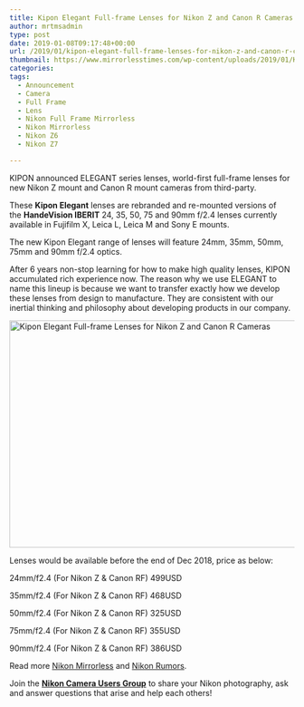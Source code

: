 ```yaml
---
title: Kipon Elegant Full-frame Lenses for Nikon Z and Canon R Cameras
author: mrtmsadmin
type: post
date: 2019-01-08T09:17:48+00:00
url: /2019/01/kipon-elegant-full-frame-lenses-for-nikon-z-and-canon-r-cameras/
thumbnail: https://www.mirrorlesstimes.com/wp-content/uploads/2019/01/Kipon-ELEGANT-full-frame-mirrorless-lenses-for-Nikon-Z-mount.jpg
categories:
tags:
  - Announcement
  - Camera
  - Full Frame
  - Lens
  - Nikon Full Frame Mirrorless
  - Nikon Mirrorless
  - Nikon Z6
  - Nikon Z7

---
```

KIPON announced ELEGANT series lenses, world-first full-frame lenses for new Nikon Z mount and Canon R mount cameras from third-party.

These **Kipon Elegant** lenses are rebranded and re-mounted versions of the **HandeVision IBERIT** 24, 35, 50, 75 and 90mm f/2.4 lenses currently available in Fujifilm X, Leica L, Leica M and Sony E mounts.

The new Kipon Elegant range of lenses will feature 24mm, 35mm, 50mm, 75mm and 90mm f/2.4 optics. <!--more-->

After 6 years non-stop learning for how to make high quality lenses, KIPON accumulated rich experience now. The reason why we use ELEGANT to name this lineup is because we want to transfer exactly how we develop these lenses from design to manufacture. They are consistent with our inertial thinking and philosophy about developing products in our company.

[<img class="aligncenter wp-image-2989 size-full" title="Kipon Elegant Full-frame Lenses for Nikon Z and Canon R Cameras" src="https://i0.wp.com/www.mirrorlesstimes.com/wp-content/uploads/2019/01/Kipon-ELEGANT-full-frame-mirrorless-lenses-for-Nikon-Z-mount-1.jpg?resize=600%2C401&#038;ssl=1" alt="Kipon Elegant Full-frame Lenses for Nikon Z and Canon R Cameras" width="600" height="401" srcset="https://i0.wp.com/www.mirrorlesstimes.com/wp-content/uploads/2019/01/Kipon-ELEGANT-full-frame-mirrorless-lenses-for-Nikon-Z-mount-1.jpg?w=1000&ssl=1 1000w, https://i0.wp.com/www.mirrorlesstimes.com/wp-content/uploads/2019/01/Kipon-ELEGANT-full-frame-mirrorless-lenses-for-Nikon-Z-mount-1.jpg?resize=448%2C300&ssl=1 448w, https://i0.wp.com/www.mirrorlesstimes.com/wp-content/uploads/2019/01/Kipon-ELEGANT-full-frame-mirrorless-lenses-for-Nikon-Z-mount-1.jpg?resize=768%2C514&ssl=1 768w, https://i0.wp.com/www.mirrorlesstimes.com/wp-content/uploads/2019/01/Kipon-ELEGANT-full-frame-mirrorless-lenses-for-Nikon-Z-mount-1.jpg?resize=970%2C649&ssl=1 970w" sizes="(max-width: 600px) 100vw, 600px" data-recalc-dims="1" />][1]

Lenses would be available before the end of Dec 2018, price as below:

24mm/f2.4 (For Nikon Z & Canon RF) 499USD

35mm/f2.4 (For Nikon Z & Canon RF) 468USD

50mm/f2.4 (For Nikon Z & Canon RF) 325USD

75mm/f2.4 (For Nikon Z & Canon RF) 355USD

90mm/f2.4 (For Nikon Z & Canon RF) 386USD

Read more [Nikon Mirrorless][2] and <a href="https://www.dailycameranews.com/tag/nikon-rumors/" target="_blank" rel="noopener">Nikon Rumors</a>.

Join the <a class="ext-link" title="" href="https://www.facebook.com/groups/868201466609763/" target="_blank" rel="external nofollow noopener"><strong>Nikon Camera Users Group</strong></a> to share your Nikon photography, ask and answer questions that arise and help each others!

 [1]: https://i0.wp.com/www.mirrorlesstimes.com/wp-content/uploads/2019/01/Kipon-ELEGANT-full-frame-mirrorless-lenses-for-Nikon-Z-mount-1.jpg?ssl=1
 [2]: https://www.mirrorlesstimes.com/tags/nikon-mirrorless/